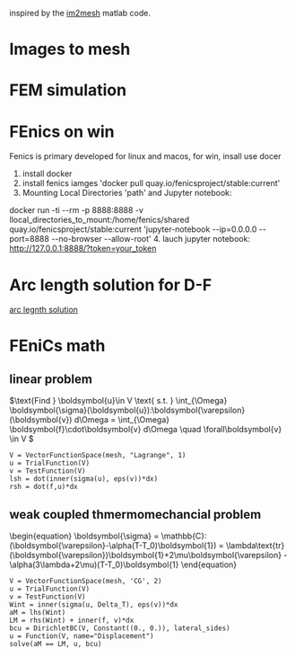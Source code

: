 inspired by the [im2mesh](https://fr.mathworks.com/matlabcentral/fileexchange/71772-im2mesh-2d-image-to-triangular-meshes) matlab code.

# Images to mesh 


# FEM simulation


# FEnics on win

Fenics is primary developed for linux and macos, for win, insall use docer

1. install docker 
2. install fenics iamges 'docker pull quay.io/fenicsproject/stable:current'
3. Mounting Local Directories 'path' and Jupyter notebook:

  docker run -ti --rm -p 8888:8888 -v llocal_directories_to_mount:/home/fenics/shared quay.io/fenicsproject/stable:current 'jupyter-notebook --ip=0.0.0.0 --port=8888 --no-browser --allow-root' 
4. lauch jupyter notebook:  http://127.0.0.1:8888/?token=your_token


# Arc length solution for D-F
[arc legnth solution](https://github.com/pprachas/fenics_arclength)



# FEniCs math 

## linear problem


$\text{Find } \boldsymbol{u}\in V \text{ s.t. } \int_{\Omega}
\boldsymbol{\sigma}(\boldsymbol{u}):\boldsymbol{\varepsilon}(\boldsymbol{v}) d\Omega
= \int_{\Omega} \boldsymbol{f}\cdot\boldsymbol{v}  d\Omega \quad \forall\boldsymbol{v} \in V
$
```
V = VectorFunctionSpace(mesh, "Lagrange", 1)
u = TrialFunction(V)
v = TestFunction(V)
lsh = dot(inner(sigma(u), eps(v))*dx)
rsh = dot(f,u)*dx
```



## weak coupled thmermomechancial problem

\begin{equation}
\boldsymbol{\sigma} = \mathbb{C}:(\boldsymbol{\varepsilon}-\alpha(T-T_0)\boldsymbol{1}) = \lambda\text{tr}(\boldsymbol{\varepsilon})\boldsymbol{1}+2\mu\boldsymbol{\varepsilon} -\alpha(3\lambda+2\mu)(T-T_0)\boldsymbol{1}
\end{equation}


```
V = VectorFunctionSpace(mesh, 'CG', 2)
u = TrialFunction(V)
v = TestFunction(V)
Wint = inner(sigma(u, Delta_T), eps(v))*dx
aM = lhs(Wint)
LM = rhs(Wint) + inner(f, v)*dx
bcu = DirichletBC(V, Constant((0., 0.)), lateral_sides)
u = Function(V, name="Displacement")
solve(aM == LM, u, bcu)
```


